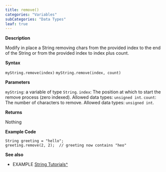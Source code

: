 ```yaml
---
title: remove()
categories: "Variables"
subCategories: "Data Types"
leaf: true
---
```


**Description**

Modify in place a String removing chars from the provided index to the
end of the String or from the provided index to index plus count.

**Syntax**

`myString.remove(index)`
`myString.remove(index, count)`

**Parameters**

`myString`: a variable of type `String`.
`index`: The position at which to start the remove process (zero
indexed). Allowed data types: `unsigned int`.
`count`: The number of characters to remove. Allowed data types:
`unsigned int`.

**Returns**

Nothing

**Example Code**

    String greeting = "hello";
    greeting.remove(2, 2);  // greeting now contains "heo"

**See also**

-   EXAMPLE [String
    Tutorials^](https://www.arduino.cc/en/Tutorial/BuiltInExamples#strings)

